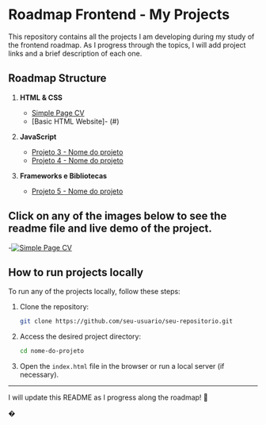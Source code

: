 # Roadmap Frontend - My Projects

This repository contains all the projects I am developing during my study of the frontend roadmap. As I progress through the topics, I will add project links and a brief description of each one.

## Roadmap Structure
1. **HTML & CSS**
   - [Simple Page CV](https://github.com/Pedro-Eyer/Projetos-RoadMap/tree/main/Projetos%20Frontend./01.simple-page-cv)  
   - [Basic HTML Website]- (#)  

2. **JavaScript**
   - [Projeto 3 - Nome do projeto](#)  
   - [Projeto 4 - Nome do projeto](#)  

3. **Frameworks e Bibliotecas**
   - [Projeto 5 - Nome do projeto](#)  

## **Click on any of the images below to see the readme file and live demo of the project.**
   -[![Simple Page CV](01.simple-page-cv/img/01.png)](https://github.com/Pedro-Eyer/Projetos-RoadMap/tree/main/Projetos%20Frontend./01.simple-page-cv)

## How to run projects locally
To run any of the projects locally, follow these steps:

1. Clone the repository:
   ```bash
   git clone https://github.com/seu-usuario/seu-repositorio.git
   ```
2. Access the desired project directory:
   ```bash
   cd nome-do-projeto
   ```
3. Open the `index.html` file in the browser or run a local server (if necessary).

---

I will update this README as I progress along the roadmap! 🚀

�

